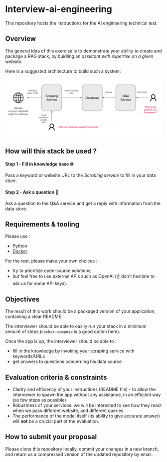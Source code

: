 # Interview-ai-engineering
This repository hosts the instructions for the AI engineering technical test. 

## Overview

The general idea of this exercise is to demonstrate your ability to create and package a RAG stack, by buidling an _assistant with expertise on a given website_. 

Here is a suggested architecture to build such a system:

![Stack](stack.png)


## How will this stack be used ?

#### Step 1 - Fill in knowledge base 🌐
Pass a keyword or website URL to the *Scraping service* to fill in your data store.

#### Step 2 - Ask a question 🙋
Ask a question to the Q&A service and get a reply with information from the data store.


## Requirements & tooling

Please use :
- Python
- [Docker](https://www.docker.com/get-started)

For the rest, please make your own choices :
- try to prioritize open-source solutions,
- but feel free to use external APIs such as OpenAI (☝️ don't hesitate to ask us for some API keys).


## Objectives

The result of this work should be a packaged version of your application, containing a clear README.

The interviewer should be able to easily run your stack in a minimum amount of steps (`docker-compose` is a good option here). 

Once the app is up, the interviewer should be able to :
- fill in the knowledge by invoking your scraping service with keywords/URLs
- get answers to questions concerning his data source


## Evaluation criteria & constraints

- Clarity and efficiency of your instructions (README file) - to allow the interviewer to spawn the app without any assistance, in an efficient way (as few steps as possible)
- Robustness of your services: we will be interested to see how they react when we pass different website, and different queries
- The performance of the model itself (its ability to give accurate answer) will **not** be a crucial part of the evaluation.


 ## How to submit your proposal

Please clone this repository locally, commit your changes in a new branch, and return us a compressed version of the updated repository by email.